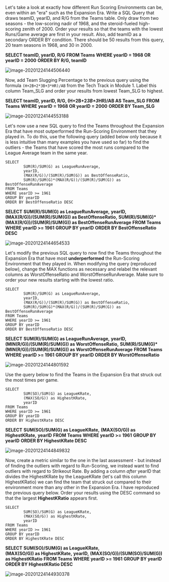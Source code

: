 Let's take a look at exactly how different Run Scoring Environments can be, even within an "era" such as the Expansion Era. Write a SQL Query that draws teamID, yearID, and R/G from the Teams table. Only draw from two seasons - the low-scoring nadir of 1968, and the steroid-fueled high-scoring zenith of 2000. Order your results so that the teams with the lowest Runs/Game average are first in your result. Also, add teamID as a secondary ORDER BY condition. There should be 50 results from this query, 20 team seasons in 1968, and 30 in 2000.



**SELECT teamID, yearID, R/G**
**FROM Teams**
**WHERE yearID = 1968 OR yearID = 2000**
**ORDER BY R/G, teamID**



![image-20201224144506440](C:\Users\cboat\AppData\Roaming\Typora\typora-user-images\image-20201224144506440.png)



Now, add Team Slugging Percentage to the previous query using the formula `(H+2B+2*3B+3*HR)/AB` from the Tech Track in Module 1. Label this column Team_SLG and order your results from lowest Team_SLG to highest.

**SELECT teamID, yearID, R/G, (H+2B+2*3B+3*HR)/AB AS Team_SLG**
**FROM Teams**
**WHERE yearID = 1968 OR yearID = 2000**
**ORDER BY Team_SLG**



![image-20201224144553188](C:\Users\cboat\AppData\Roaming\Typora\typora-user-images\image-20201224144553188.png)



Let's now use a new SQL query to find the Teams throughout the Expansion Era that have most outperformed the Run-Scoring Environment that they played in. To do this, use the following query (added below only because it is less intuitive than many examples you have used so far) to find the outliers - the Teams that have scored the most runs compared to the League Average team in the same year.

```
SELECT 
       	SUM(R)/SUM(G) as LeagueRunAverage, 
       	yearID, 
       	(MAX(R/G))/(SUM(R)/SUM(G)) as BestOffenseRatio, 
       	SUM(R)/SUM(G)*(MAX(R/G))/(SUM(R)/SUM(G)) as BestOffenseRunAverage
FROM Teams
WHERE yearID >= 1961
GROUP BY yearID
ORDER BY BestOffenseRatio DESC
```



**SELECT** 
       	**SUM(R)/SUM(G) as LeagueRunAverage,** 
       	**yearID,** 
       	**(MAX(R/G))/(SUM(R)/SUM(G)) as BestOffenseRatio,** 
       	**SUM(R)/SUM(G)*(MAX(R/G))/(SUM(R)/SUM(G)) as BestOffenseRunAverage**
**FROM Teams**
**WHERE yearID >= 1961**
**GROUP BY yearID**
**ORDER BY BestOffenseRatio DESC**



![image-20201224144654533](C:\Users\cboat\AppData\Roaming\Typora\typora-user-images\image-20201224144654533.png)



Let's modify the previous SQL query to now find the Teams throughout the Expansion Era that have most **underperformed** the Run-Scoring Environment that they played in. When modifying the query (reproduced below), change the MAX functions as necessary and relabel the relevant columns as WorstOffenseRatio and WorstOffenseRunAverage. Make sure to order your new results starting with the lowest ratio.

```
SELECT 
       	SUM(R)/SUM(G) as LeagueRunAverage, 
       	yearID, 
       	(MAX(R/G))/(SUM(R)/SUM(G)) as BestOffenseRatio, 
       	SUM(R)/SUM(G)*(MAX(R/G))/(SUM(R)/SUM(G)) as BestOffenseRunAverage
FROM Teams
WHERE yearID >= 1961
GROUP BY yearID
ORDER BY BestOffenseRatio DESC
```



**SELECT** 
       	**SUM(R)/SUM(G) as LeagueRunAverage,** 
       	**yearID,** 
       	**(MIN(R/G))/(SUM(R)/SUM(G)) as WorstOffenseRatio,** 
       	**SUM(R)/SUM(G)*(MIN(R/G))/(SUM(R)/SUM(G)) as WorstOffenseRunAverage**
**FROM Teams**
**WHERE yearID >= 1961**
**GROUP BY yearID
ORDER BY WorstOffenseRatio** 

![image-20201224144801592](C:\Users\cboat\AppData\Roaming\Typora\typora-user-images\image-20201224144801592.png)



Use the query below to find the Teams in the Expansion Era that struck out the most times per game.

```
SELECT 
       	SUM(SO)/SUM(G) as LeagueKRate, 
       	(MAX(SO/G)) as HighestKRate,
        yearID 
FROM Teams
WHERE yearID >= 1961
GROUP BY yearID
ORDER BY HighestKRate DESC
```

**SELECT** 
       	**SUM(SO)/SUM(G) as LeagueKRate,** 
       	**(MAX(SO/G)) as HighestKRate,**
        **yearID**
**FROM Teams**
**WHERE yearID >= 1961**
**GROUP BY yearID**
**ORDER BY HighestKRate DESC**

![image-20201224144849832](C:\Users\cboat\AppData\Roaming\Typora\typora-user-images\image-20201224144849832.png)



Now, create a metric similar to the one in the last assessment - but instead of finding the outliers with regard to Run-Scoring, we instead want to find outliers with regard to Strikeout Rate. By adding a column *after* yearID that divides the HighestKRate by the LeagueKRate (let's call this column HighestKRatio) we can find the team that struck out compared to their environment more than any other in the Expansion Era. I have reproduced the previous query below. Order your results using the DESC command so that the largest **HighestKRatio** appears first.

```
SELECT 
       	SUM(SO)/SUM(G) as LeagueKRate,  
       	(MAX(SO/G)) as HighestKRate,
        yearID
FROM Teams
WHERE yearID >= 1961
GROUP BY yearID
ORDER BY HighestKRate DESC
```



**SELECT** 
       	**SUM(SO)/SUM(G) as LeagueKRate,  
       	(MAX(SO/G)) as HighestKRate,**
        **yearID,**
        **(MAX(SO/G))/(SUM(SO)/SUM(G)) as HighestKRatio**
**FROM Teams**
**WHERE yearID >= 1961**
**GROUP BY yearID**
**ORDER BY HighestKRatio DESC**

![image-20201224144930378](C:\Users\cboat\AppData\Roaming\Typora\typora-user-images\image-20201224144930378.png)